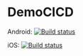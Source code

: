# DemoCICD

Android: [![Build status](https://build.appcenter.ms/v0.1/apps/a5a44456-5146-441e-8a29-3a9991c45f02/branches/dev/badge)](https://appcenter.ms)

iOS: [![Build status](https://build.appcenter.ms/v0.1/apps/2a0db45b-b2c2-446c-9fc0-0e94293afc0a/branches/dev/badge)](https://appcenter.ms)
